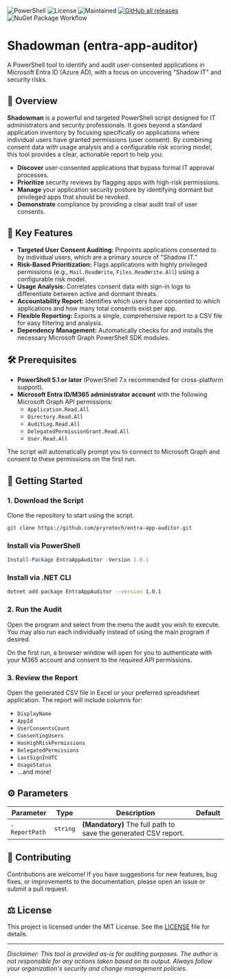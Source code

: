 ![PowerShell](https://img.shields.io/badge/PowerShell-Tool-blue)
![License](https://img.shields.io/github/license/pryrotech/port-diagnostics-tool)
![Maintained](https://img.shields.io/badge/Maintained-Yes-brightgreen)
[![GitHub all releases](https://img.shields.io/github/downloads/pryrotech/entra-app-auditor/total.svg?cacheSeconds=3600)](https://github.com/pryrotech/entra-app-auditor/releases)
![NuGet Package Workflow](https://github.com/pryrotech/entra-app-auditor/actions/workflows/main.yml/badge.svg)

# Shadowman (entra-app-auditor)

A PowerShell tool to identify and audit user-consented applications in Microsoft Entra ID (Azure AD), with a focus on uncovering "Shadow IT" and security risks.

## 🌟 Overview

**Shadowman** is a powerful and targeted PowerShell script designed for IT administrators and security professionals. It goes beyond a standard application inventory by focusing specifically on applications where individual users have granted permissions (user consent). By combining consent data with usage analysis and a configurable risk scoring model, this tool provides a clear, actionable report to help you:

  * **Discover** user-consented applications that bypass formal IT approval processes.
  * **Prioritize** security reviews by flagging apps with high-risk permissions.
  * **Manage** your application security posture by identifying dormant but privileged apps that should be revoked.
  * **Demonstrate** compliance by providing a clear audit trail of user consents.

## 🚀 Key Features

  * **Targeted User Consent Auditing:** Pinpoints applications consented to by individual users, which are a primary source of "Shadow IT."
  * **Risk-Based Prioritization:** Flags applications with highly privileged permissions (e.g., `Mail.ReadWrite`, `Files.ReadWrite.All`) using a configurable risk model.
  * **Usage Analysis:** Correlates consent data with sign-in logs to differentiate between active and dormant threats.
  * **Accountability Report:** Identifies which users have consented to which applications and how many total consents exist per app.
  * **Flexible Reporting:** Exports a single, comprehensive report to a CSV file for easy filtering and analysis.
  * **Dependency Management:** Automatically checks for and installs the necessary Microsoft Graph PowerShell SDK modules.

## 🛠️ Prerequisites

  * **PowerShell 5.1 or later** (PowerShell 7.x recommended for cross-platform support).
  * **Microsoft Entra ID/M365 administrator account** with the following Microsoft Graph API permissions:
      * `Application.Read.All`
      * `Directory.Read.All`
      * `AuditLog.Read.All`
      * `DelegatedPermissionGrant.Read.All`
      * `User.Read.All`

The script will automatically prompt you to connect to Microsoft Graph and consent to these permissions on the first run.

## 📖 Getting Started

### 1\. Download the Script

Clone the repository to start using the script.

```bash
git clone https://github.com/pryrotech/entra-app-auditor.git
```
### Install via PowerShell

```powershell
Install-Package EntraAppAuditor -Version 1.0.1
```
### Install via .NET CLI

```bash
dotnet add package EntraAppAuditor --version 1.0.1
```


### 2\. Run the Audit

Open the program and select from the menu the audit you wish to execute. You may also run each individually instead of using the main program if desired.


On the first run, a browser window will open for you to authenticate with your M365 account and consent to the required API permissions.

### 3\. Review the Report

Open the generated CSV file in Excel or your preferred spreadsheet application. The report will include columns for:

  * `DisplayName`
  * `AppId`
  * `UserConsentsCount`
  * `ConsentingUsers`
  * `HasHighRiskPermissions`
  * `DelegatedPermissions`
  * `LastSignInUTC`
  * `UsageStatus`
  * ...and more\!

## ⚙️ Parameters

| Parameter                   | Type      | Description                                                                                             | Default   |
| --------------------------- | --------- | ------------------------------------------------------------------------------------------------------- | --------- |
| `-ReportPath`               | `string`  | **(Mandatory)** The full path to save the generated CSV report.                                         |           |


## 🤝 Contributing

Contributions are welcome\! If you have suggestions for new features, bug fixes, or improvements to the documentation, please open an issue or submit a pull request.

## ⚖️ License

This project is licensed under the MIT License. See the [LICENSE](https://www.google.com/search?q=LICENSE) file for details.

-----

*Disclaimer: This tool is provided as-is for auditing purposes. The author is not responsible for any actions taken based on its output. Always follow your organization's security and change management policies.*
